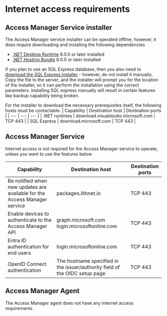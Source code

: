 # Internet access requirements

## Access Manager Service installer
The Access Manager service installer can be operated offline, however, it does require downloading and installing the following dependencies
- [.NET Desktop Runtime](https://dotnet.microsoft.com/download/dotnet-core/8.0/runtime) 8.0.0 or later installed
- [.NET Hosting Bundle](https://dotnet.microsoft.com/download/dotnet-core/8.0/runtime) 8.0.0 or later installed

If you plan to use an SQL Express database, then you also need to [download the SQL Express installer](https://download.microsoft.com/download/7/c/1/7c14e92e-bdcb-4f89-b7cf-93543e7112d1/SQLEXPR_x64_ENU.exe) - however, do not install it manually. Copy the file to the server, and the installer will prompt you for the location of the installer, so it can perform the installation using the correct parameters. Installing SQL express manually will result in certain features like backup capability being broken.

For the installer to download the necessary prerequisites itself, the following hosts must be contactable.
| Capability | Destination host | Destination ports |
| --- | --- | --- |
| .NET runtimes | download.visualstudio.microsoft.com | TCP 443 |
| SQL Express | download.microsoft.com | TCP 443 |

## Access Manager Service

Internet access is not required for the Access Manager service to operate, unless you want to use the features below

| Capability | Destination host | Destination ports |
| --- | --- | --- |
| Be notified when new updates are available for the Access Manager service | packages.lithnet.io | TCP 443 |
| Enable devices to authenticate to the Access Manager API | graph.microsoft.com login.microsoftonline.com | TCP 443 |
| Entra ID authentication for end users | login.microsoftonline.com | TCP 443 |
| OpenID Connect authentication | The hostname specified in the issuer/authority field of the OIDC setup page | TCP 443 |

## Access Manager Agent

The Access Manager agent does not have any internet access requirements.